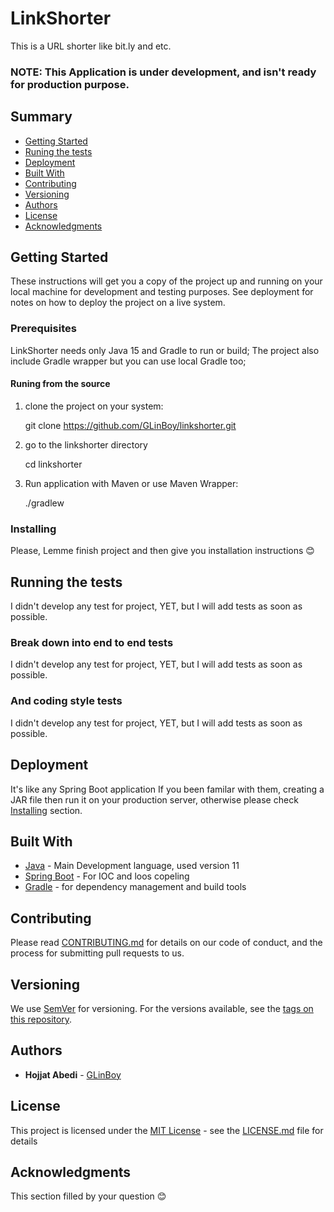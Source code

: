 # LinkShorter

This is a URL shorter like bit.ly and etc.

### NOTE: This Application is under development, and isn't ready for production purpose.

## Summary

  - [Getting Started](#getting-started)
  - [Runing the tests](#running-the-tests)
  - [Deployment](#deployment)
  - [Built With](#built-with)
  - [Contributing](#contributing)
  - [Versioning](#versioning)
  - [Authors](#authors)
  - [License](#license)
  - [Acknowledgments](#acknowledgments)

## Getting Started

These instructions will get you a copy of the project up and running on
your local machine for development and testing purposes. See deployment
for notes on how to deploy the project on a live system.

### Prerequisites

LinkShorter needs only Java 15 and Gradle to run or build; The project also include Gradle wrapper but you can use local Gradle too;

#### Runing from the source

1. clone the project on your system:

    git clone https://github.com/GLinBoy/linkshorter.git

2. go to the linkshorter directory

    cd linkshorter

3. Run application with Maven or use Maven Wrapper:

    ./gradlew

### Installing

Please, Lemme finish project and then give you installation instructions 😊

## Running the tests

I didn't develop any test for project, YET, but I will add tests as soon as possible.

### Break down into end to end tests

I didn't develop any test for project, YET, but I will add tests as soon as possible.

### And coding style tests

I didn't develop any test for project, YET, but I will add tests as soon as possible.

## Deployment

It's like any Spring Boot application If you been familar with them, creating a JAR file then run it on your production server, otherwise please check [Installing](#installing) section.

## Built With

  - [Java](https://adoptopenjdk.net/) - Main Development language, used version 11
  - [Spring Boot](https://spring.io/projects/spring-boot) - For IOC and loos copeling
  - [Gradle](https://gradle.org/) - for dependency management and build tools

## Contributing

Please read [CONTRIBUTING.md](CONTRIBUTING.md) for details on our code
of conduct, and the process for submitting pull requests to us.

## Versioning

We use [SemVer](http://semver.org/) for versioning. For the versions
available, see the [tags on this
repository](https://github.com/PurpleBooth/a-good-readme-template/tags).

## Authors

  - **Hojjat Abedi** - [GLinBoy](https://github.com/GLinBoy)


## License

This project is licensed under the [MIT License](LICENSE.md) - see the [LICENSE.md](LICENSE.md) file for
details

## Acknowledgments

This section filled by your question 😊

